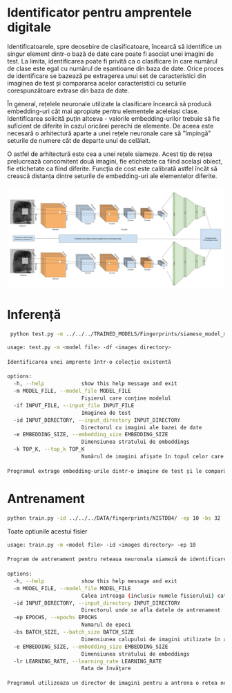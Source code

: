 # Identificator pentru amprentele digitale

Identificatoarele, spre deosebire de clasificatoare, încearcă să identifice un singur element dintr-o bază de date care poate fi asociat unei imagini de test. La limita, identificarea poate fi privită ca o clasificare în care numărul de clase este egal cu numărul de eșantioane din baza de date. Orice proces de identificare se bazează pe extragerea unui set de caracteristici din imaginea de test și compararea acelor caracteristici cu seturile corespunzătoare extrase din baza de date. 

În general, rețelele neuronale utilizate la clasificare încearcă să producă embedding-uri căt mai apropiate pentru elementele aceleiași clase. Identificarea solicită puțin altceva - valorile embedding-urilor trebuie să fie suficient de diferite în cazul oricărei perechi de elemente. De aceea este necesară o arhitectură aparte a unei rețele neuronale care să "împingă" seturile de numere cât de departe unul de celălalt. 

O astfel de arhitectură este cea a unei rețele siameze. Acest tip de rețea prelucrează concomitent două imagini, fie etichetate ca fiind același obiect, fie etichetate ca fiind diferite. Funcția de cost este calibrată astfel încăt să crească distanța dintre seturile de embedding-uri ale elementelor diferite. 

![alt text](doc_images/siamese_network.png)

# Inferență

```bash
 python test.py -m ../../../TRAINED_MODELS/Fingerprints/siamese_model_min_loss_128.pth -id ../../../DATA/fingerprints/NISTDB4_fragment/ -if ../../../DATA/fingerprints/NISTDB4_fragment/test_images/class1_Arc/class1_Arc_0010_v4.png
 ```

```bash
usage: test.py -m <model file> -df <images directory>

Identificarea unei amprente într-o colecție existentă

options:
  -h, --help            show this help message and exit
  -m MODEL_FILE, --model_file MODEL_FILE
                        Fișierul care conține modelul
  -if INPUT_FILE, --input_file INPUT_FILE
                        Imaginea de test
  -id INPUT_DIRECTORY, --input_directory INPUT_DIRECTORY
                        Directorul cu imagini ale bazei de date
  -e EMBEDDING_SIZE, --embedding_size EMBEDDING_SIZE
                        Dimensiunea stratului de embeddings
  -k TOP_K, --top_k TOP_K
                        Numărul de imagini afișate în topul celor care sunt asemănătoare

Programul extrage embedding-urile dintr-o imagine de test și le compară cu embedding-urile extrase cu aceeași rețea neuronală din imaginile din baza de date
```

# Antrenament

```bash
python train.py -id ../../../DATA/fingerprints/NISTDB4/ -ep 10 -bs 32 -lr 0.001
```

Toate optiunile acestui fisier

```bash
usage: train.py -m <model file> -id <images directory> -ep 10

Program de antrenament pentru reteaua neuronala siameză de identificare a amprentelor.

options:
  -h, --help            show this help message and exit
  -m MODEL_FILE, --model_file MODEL_FILE
                        Calea intreaga (inclusiv numele fisierului) catre modelul de antrenat
  -id INPUT_DIRECTORY, --input_directory INPUT_DIRECTORY
                        Directorul unde se afla datele de antrenament
  -ep EPOCHS, --epochs EPOCHS
                        Numarul de epoci
  -bs BATCH_SIZE, --batch_size BATCH_SIZE
                        Dimensiunea calupului de imagini utilizate în antrenament
  -e EMBEDDING_SIZE, --embedding_size EMBEDDING_SIZE
                        Dimensiunea stratului de embeddings
  -lr LEARNING_RATE, --learning_rate LEARNING_RATE
                        Rata de învățare

Programul utilizeaza un director de imagini pentru a antrena o retea neuronala cu scopul de a identifica amprentele
```

